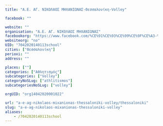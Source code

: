 ```yaml
---
title: "Α.Ε. ΑΓ. ΝΙΚΟΛΑΟΣ ΜΗΧΑΝΙΩΝΑΣ-Θεσσαλονίκη-Volley"

facebook: ""

website: ""
organisation: "Α.Ε. ΑΓ. ΝΙΚΟΛΑΟΣ ΜΗΧΑΝΙΩΝΑΣ"
facebookorg: "https://www.facebook.com/%CE%91%CE%93%CE%99%CE%9F%CE%A3-%CE%9D%CE%99%CE%9A%CE%9F%CE%9B%CE%91%CE%9F%CE%A3-%CE%9D-%CE%9C%CE%97%CE%A7%CE%91%CE%9D%CE%99%CE%A9%CE%9D%CE%91%CE%A3-VOLLEYBALL-CLUB-153228301386038/"
websiteorg: "no"
UID: "7042020140113school"
cities: ["Θεσσαλονίκη"]
perioxi: ""
address: ""

places: [""]
categories: ["Αθλητισμός"]
subcategories: ["Volley"]
categoryNoSLug: ["athlitismos"]
subcategoriesNoSLug: ["volley"]

orgUID: "org14042020001022"

url: "a-e-ag-nikolaos-mixanionas-thessaloniki-volley/thessaloniki"
slug: "a-e-ag-nikolaos-mixanionas-thessaloniki-volley"
aliases:
    - /7042020140113school
---
```





